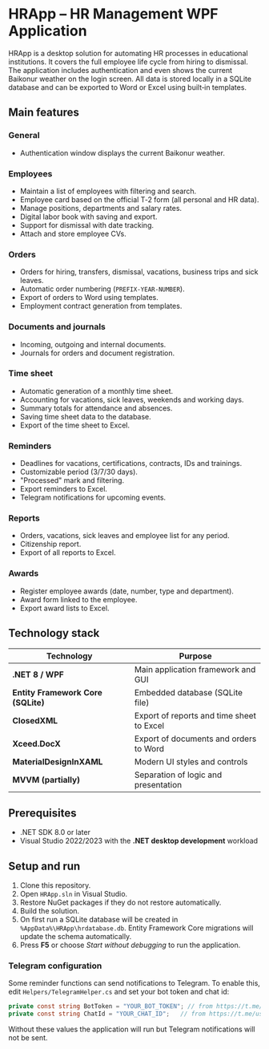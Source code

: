 ﻿# HRApp – HR Management WPF Application

HRApp is a desktop solution for automating HR processes in educational institutions.
It covers the full employee life cycle from hiring to dismissal.
The application includes authentication and even shows the current Baikonur weather
on the login screen. All data is stored locally in a SQLite database and can be
exported to Word or Excel using built‑in templates.

## Main features

### General
- Authentication window displays the current Baikonur weather.
  
### Employees
- Maintain a list of employees with filtering and search.
- Employee card based on the official T‑2 form (all personal and HR data).
- Manage positions, departments and salary rates.
- Digital labor book with saving and export.
- Support for dismissal with date tracking.
- Attach and store employee CVs.

### Orders
- Orders for hiring, transfers, dismissal, vacations, business trips and sick leaves.
- Automatic order numbering (`PREFIX-YEAR-NUMBER`).
- Export of orders to Word using templates.
- Employment contract generation from templates.

### Documents and journals
- Incoming, outgoing and internal documents.
- Journals for orders and document registration.

### Time sheet
- Automatic generation of a monthly time sheet.
- Accounting for vacations, sick leaves, weekends and working days.
- Summary totals for attendance and absences.
- Saving time sheet data to the database.
- Export of the time sheet to Excel.

### Reminders
- Deadlines for vacations, certifications, contracts, IDs and trainings.
- Customizable period (3/7/30 days).
- "Processed" mark and filtering.
- Export reminders to Excel.
- Telegram notifications for upcoming events.

### Reports
- Orders, vacations, sick leaves and employee list for any period.
- Citizenship report.
- Export of all reports to Excel.

### Awards
- Register employee awards (date, number, type and department).
- Award form linked to the employee.
- Export award lists to Excel.

## Technology stack
| Technology                          | Purpose                                   |
| ----------------------------------- | ----------------------------------------- |
| **.NET 8 / WPF**                    | Main application framework and GUI        |
| **Entity Framework Core (SQLite)**  | Embedded database (SQLite file)           |
| **ClosedXML**                       | Export of reports and time sheet to Excel |
| **Xceed.DocX**                      | Export of documents and orders to Word    |
| **MaterialDesignInXAML**            | Modern UI styles and controls             |
| **MVVM (partially)**                | Separation of logic and presentation      |

## Prerequisites
- .NET SDK 8.0 or later
- Visual Studio 2022/2023 with the **.NET desktop development** workload

## Setup and run
1. Clone this repository.
2. Open `HRApp.sln` in Visual Studio.
3. Restore NuGet packages if they do not restore automatically.
4. Build the solution.
5. On first run a SQLite database will be created in `%AppData%\HRApp\hrdatabase.db`. Entity Framework Core migrations will update the schema automatically.
6. Press **F5** or choose *Start without debugging* to run the application.

### Telegram configuration
Some reminder functions can send notifications to Telegram. To enable this, edit `Helpers/TelegramHelper.cs` and set your bot token and chat id:
```csharp
private const string BotToken = "YOUR_BOT_TOKEN"; // from https://t.me/BotFather
private const string ChatId = "YOUR_CHAT_ID";   // from https://t.me/userinfobot
```
Without these values the application will run but Telegram notifications will not be sent.
